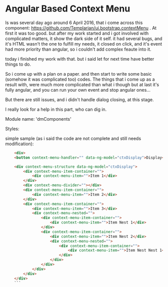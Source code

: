 # Angular Based Context Menu

Is was several day ago around 6 April 2016, that i come across this component: https://github.com/Templarian/ui.bootstrap.contextMenu .
At first it was too good. but after my work started and i got involved with complicated matters, it show the dark side of it self.
it had several bugs, and it's HTML wasn't the one to fulfill my needs, it closed on click, and it's event had more priority than angular, so i couldn't add complex feaute into it.

today i finished my work with that. but i said let for next time have better things to do.

So i come up with a plan on a paper. and then start to write some basic (somehow it was complicated too) codes. 
The things that i come up as a result with, were much more complicated than what i though but at last it's fully angular, and you can run your own event and stop angular ones...

But there are still issues, and i didn't handle dialog closing, at this stage.

I really look for a help in this part, who can dig in.


Module name: 'dmComponents'

Styles: <link rel="stylesheet" href="/App/directives/ctx-menu-directive.css" type="text/css"/>

simple sample (as i said the code are not complete and still needs modification):

```HTML
    <div>
    <button context-menu-handler="" data-ng-model="ctxDisplay">Display</button>

    <div context-menu-structure data-ng-model="ctxDisplay">
        <div context-menu-item-container="">
            <div context-menu-item="">Item 1</div>
        </div>
        <div context-menu-divider=""></div>
        <div context-menu-item-container="">
            <div context-menu-item="">Item 2</div>
        </div>
        <div context-menu-item-container="">
            <div context-menu-item="">Item 3</div>
            <div context-menu-nested="">
                <div context-menu-item-container="">
                    <div context-menu-item="">Item Nest 1</div>
                </div>
                <div context-menu-item-container="">
                    <div context-menu-item="">Item Nest 2</div>
                    <div context-menu-nested="">
                        <div context-menu-item-container="">
                            <div context-menu-item="">Item Nest Nest 1</div>
                        </div>
                    </div>
                </div>
            </div>
        </div>
    </div>
    ```
